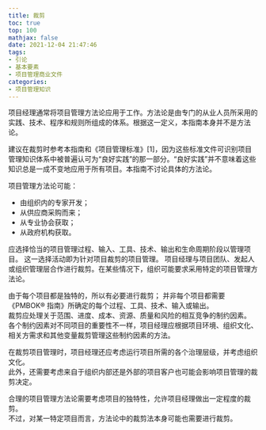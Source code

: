 ```yaml
---
title: 裁剪
toc: true
top: 100
mathjax: false
date: 2021-12-04 21:47:46
tags:
- 引论
- 基本要素
- 项目管理商业文件
categories:
- 项目管理知识
---
```

项目经理通常将项目管理方法论应用于工作。方法论是由专门的从业人员所采用的实践、技术、程序和规则所组成的体系。根据这一定义，本指南本身并不是方法论。

建议在裁剪时参考本指南和《项目管理标准》[1]，因为这些标准文件可识别项目管理知识体系中被普遍认可为“良好实践”的那一部分。“良好实践”并不意味着这些知识总是一成不变地应用于所有项目。本指南不讨论具体的方法论。

项目管理方法论可能：

- 由组织内的专家开发；
- 从供应商采购而来；
- 从专业协会获取；
- 从政府机构获取。  

应选择恰当的项目管理过程、输入、工具、技术、输出和生命周期阶段以管理项目。 
这一选择活动即为针对项目裁剪的项目管理。 
项目经理与项目团队、发起人或组织管理层合作进行裁剪。在某些情况下，组织可能要求采用特定的项目管理方法论。

由于每个项目都是独特的，所以有必要进行裁剪；  并非每个项目都需要《PMBOK® 指南》所确定的每个过程、工具、技术、输入或输出。  
裁剪应处理关于范围、进度、成本、资源、质量和风险的相互竞争的制约因素。  
各个制约因素对不同项目的重要性不一样，项目经理应根据项目环境、组织文化、相关方需求和其他变量裁剪管理这些制约因素的方法。

在裁剪项目管理时，项目经理还应考虑运行项目所需的各个治理层级，并考虑组织文化。  
此外，还需要考虑来自于组织内部还是外部的项目客户也可能会影响项目管理的裁剪决定。

合理的项目管理方法论需要考虑项目的独特性，允许项目经理做出一定程度的裁剪。  
不过，对某一特定项目而言，方法论中的裁剪法本身可能也需要进行裁剪。
